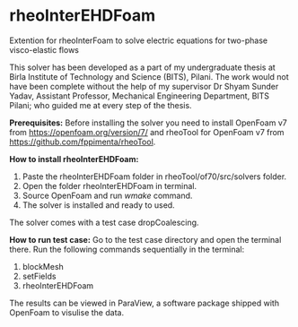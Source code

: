 # rheoInterEHDFoam
Extention for rheoInterFoam to solve electric equations for two-phase visco-elastic flows

This solver has been developed as a part of my undergraduate thesis at Birla Institute of Technology and Science (BITS), Pilani. The work would not have been complete without the help of my supervisor Dr Shyam Sunder Yadav, Assistant Professor, Mechanical Engineering Department, BITS Pilani; who guided me at every step of the thesis.

**Prerequisites:**
Before installing the solver you need to install OpenFoam v7 from https://openfoam.org/version/7/ and rheoTool for OpenFoam v7 from https://github.com/fppimenta/rheoTool. 

**How to install rheoInterEHDFoam:**
1. Paste the rheoInterEHDFoam folder in rheoTool/of70/src/solvers folder.
2. Open the folder rheoInterEHDFoam in terminal.
3. Source OpenFoam and run _wmake_ command.
4. The solver is installed and ready to used.

The solver comes with a test case dropCoalescing.

**How to run test case:**
Go to the test case directory and open the terminal there. Run the following commands sequentially in the terminal:

1. blockMesh
2. setFields
3. rheoInterEHDFoam

The results can be viewed in ParaView, a software package shipped with OpenFoam to visulise the data.
